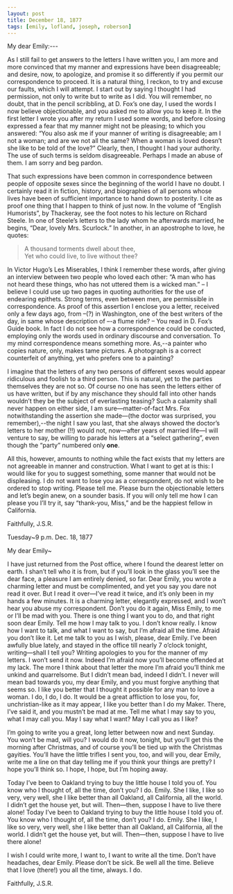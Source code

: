 ```yaml
---
layout: post
title: December 18, 1877
tags: [emily, lofland, joseph, roberson]
---
```

My dear Emily:---  

As I still fail to get answers to the letters I have written you, I am more and more convinced that my manner and expressions have been disagreeable; and desire, now, to apologize, and promise it so differently if you permit our correspondence to proceed.  It is a natural thing, I reckon, to try and excuse our faults, which I will attempt.  I start out by saying I thought I had permission, not only to write but to write as I did.  You will remember, no doubt, that in the pencil scribbling, at D. Fox’s one day, I used the words I now believe objectionable, and you asked me to allow you to keep it.  In the first letter I wrote you after my return I used some words, and before closing expressed a fear that my manner might not be pleasing; to which you answered:  “You also ask me if your manner of writing is disagreeable; am I not a woman; and are we not all the same?  When a woman is loved doesn’t she like to be told of the love?”  Clearly, then, I thought I had your authority.  The use of such terms is seldom disagreeable.  Perhaps I made an abuse of them.  I am sorry and beg pardon.  

That such expressions have been common in correspondence between people of opposite sexes since the beginning of the world I have no doubt.  I certainly read it in fiction, history, and biographies of all persons whose lives have been of sufficient importance to hand down to posterity.  I cite as proof one thing that I happen to think of just now.  In the volume of “English Humorists”, by Thackeray, see the foot notes to his lecture on Richard Steele.  In one of Steele’s letters to the lady whom he afterwards married, he begins, “Dear, lovely Mrs. Scurlock.”  In another, in an apostrophe to love, he quotes:  
> A thousand torments dwell about thee,  
> Yet who could live, to live without thee?  

In Victor Hugo’s Les Miserables, I think I remember these words, after giving an interview between two people who loved each other:  “A man who has not heard these things, who has not uttered them is a wicked man.” – I believe I could use up two pages in quoting authorities for the use of endearing epithets.  Strong terms, even between men, are permissible in correspondence.  As proof of this assertion I enclose you a letter, received only a few days ago, from –(?) in Washington, one of the best writers of the day, in same whose description of –-a flume ride? – You read in D. Fox’s Guide book.  In fact I do not see how a correspondence could be conducted, employing only the words used in ordinary discourse and conversation.  To my mind correspondence means something more.  As,--a painter who copies nature, only, makes tame pictures.  A photograph is a correct counterfeit of anything, yet who prefers one to a painting?  

I imagine that the letters of any two persons of different sexes would appear ridiculous and foolish to a third person.  This is natural, yet to the parties themselves they are not so.  Of course no one has seen the letters either of us have written, but if by any mischance they should fall into other hands wouldn’t they be the subject of everlasting teasing?  Such a calamity shall never happen on either side, I am sure—matter-of-fact Mrs. Fox notwithstanding the assertion she made—(the doctor was surprised, you remember),--the night I saw you last, that she always showed the doctor’s letters to her mother (!!) would not, now—after years of married life—I will venture to say, be willing to parade his letters at a “select gathering”, even though the “party” numbered only __one__.  

All this, however, amounts to nothing while the fact exists that my letters are not agreeable in manner and construction.  What I want to get at is this:  I would like for you to suggest something, some manner that would not be displeasing.  I do not want to lose you as a correspondent, do not wish to be ordered to stop writing.  Please tell me.  Please burn the objectionable letters and let’s begin anew, on a sounder basis.  If you will only tell me how I can please you I’ll try it, say “thank-you, Miss,” and be the happiest fellow in California.  

Faithfully, J.S.R.  


Tuesday~9 p.m. Dec. 18, 1877  

My dear Emily~  

I have just returned from the Post office, where I found the dearest letter on earth.  I shan’t tell who it is from, but if you’ll look in the glass you’ll see the dear face, a pleasure I am entirely denied, so far.  Dear Emily, you wrote a charming letter and must be complimented, and yet you say you dare not read it over.  But I read it over—I’ve read it twice, and it’s only been in my hands a few minutes.  It is a charming letter, elegantly expressed, and I won’t hear you abuse my correspondent.  Don’t you do it again, Miss Emily, to me or I’ll be mad with you.  There is one thing I want you to do, and that right soon dear Emily.  Tell me how I may talk to you.  I don’t know really.  I know how I want to talk, and what I want to say, but I’m afraid all the time.  Afraid you don’t like it.  Let me talk to you as I wish, please, dear Emily.  I’ve been awfully blue lately, and stayed in the office till nearly 7 o’clock tonight, writing—shall I tell you?  Writing apologies to you for the manner of my letters.  I won’t send it now.  Indeed I’m afraid now you’ll become offended at my lack.  The more I think about that letter the more I’m afraid you’ll think me unkind and quarrelsome.  But I didn’t mean bad, indeed I didn’t.  I never will mean bad towards you, my dear Emily, and you must forgive anything that seems so.  I like you better that I thought it possible for any man to love a woman.  I do, I do,  I do.  It would be a great affliction to lose you, for, unchristian-like as it may appear, I like you better than I do my Maker.  There, I’ve said it, and you mustn’t be mad at me.  Tell me what I may say to you, what I may call you.  May I say what I want?  May I call you as I like?  

I’m going to write you a great, long letter between now and next Sunday.  You won’t be mad, will you?  I would do it now, tonight, but you’ll get this the morning after Christmas, and of course you’ll be tied up with the Christmas gayities.  You’ll have the little trifles I sent you, too, and will you, dear Emily, write me a line on that day telling me if you think your things are pretty?  I hope you’ll think so.  I hope, I hope, but I’m hoping away.  

Today I’ve been to Oakland trying to buy the little house I told you of.  You know who I thought of, all the time, don’t you?  I do.  Emily.  She I like, I like so very, very well, she I like better than all Oakland, all California, all the world.  I didn’t get the house yet, but will.  Then—then, suppose I have to live there alone!  Today I’ve been to Oakland trying to buy the little house I told you of.  You know who I thought of, all the time, don’t you?  I do.  Emily.  She I like, I like so very, very well, she I like better than all Oakland, all California, all the world.  I didn’t get the house yet, but will.  Then—then, suppose I have to live there alone!  

I wish I could write more,  I want to,  I want to write all the time.  Don’t have headaches, dear Emily.  Please don’t be sick.  Be well all the time.  Believe that I love (there!) you all the time, always.  I do.  

Faithfully, J.S.R.
